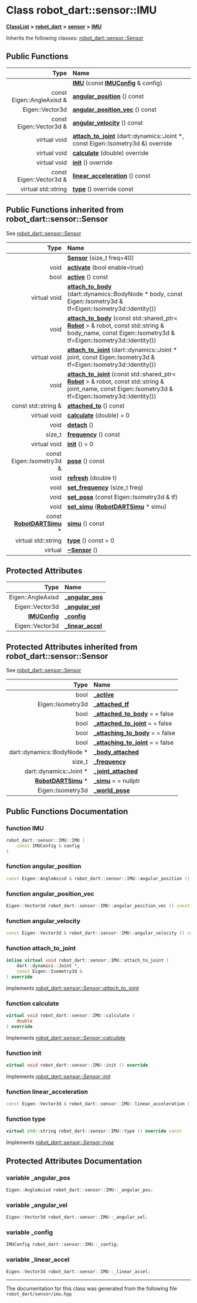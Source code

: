 

# Class robot\_dart::sensor::IMU



[**ClassList**](annotated.md) **>** [**robot\_dart**](namespacerobot__dart.md) **>** [**sensor**](namespacerobot__dart_1_1sensor.md) **>** [**IMU**](classrobot__dart_1_1sensor_1_1IMU.md)








Inherits the following classes: [robot\_dart::sensor::Sensor](classrobot__dart_1_1sensor_1_1Sensor.md)






















































## Public Functions

| Type | Name |
| ---: | :--- |
|   | [**IMU**](#function-imu) (const [**IMUConfig**](structrobot__dart_1_1sensor_1_1IMUConfig.md) & config) <br> |
|  const Eigen::AngleAxisd & | [**angular\_position**](#function-angular_position) () const<br> |
|  Eigen::Vector3d | [**angular\_position\_vec**](#function-angular_position_vec) () const<br> |
|  const Eigen::Vector3d & | [**angular\_velocity**](#function-angular_velocity) () const<br> |
| virtual void | [**attach\_to\_joint**](#function-attach_to_joint) (dart::dynamics::Joint \*, const Eigen::Isometry3d &) override<br> |
| virtual void | [**calculate**](#function-calculate) (double) override<br> |
| virtual void | [**init**](#function-init) () override<br> |
|  const Eigen::Vector3d & | [**linear\_acceleration**](#function-linear_acceleration) () const<br> |
| virtual std::string | [**type**](#function-type) () override const<br> |


## Public Functions inherited from robot_dart::sensor::Sensor

See [robot\_dart::sensor::Sensor](classrobot__dart_1_1sensor_1_1Sensor.md)

| Type | Name |
| ---: | :--- |
|   | [**Sensor**](#function-sensor) (size\_t freq=40) <br> |
|  void | [**activate**](#function-activate) (bool enable=true) <br> |
|  bool | [**active**](#function-active) () const<br> |
| virtual void | [**attach\_to\_body**](#function-attach_to_body-12) (dart::dynamics::BodyNode \* body, const Eigen::Isometry3d & tf=Eigen::Isometry3d::Identity()) <br> |
|  void | [**attach\_to\_body**](#function-attach_to_body-22) (const std::shared\_ptr&lt; [**Robot**](classrobot__dart_1_1Robot.md) &gt; & robot, const std::string & body\_name, const Eigen::Isometry3d & tf=Eigen::Isometry3d::Identity()) <br> |
| virtual void | [**attach\_to\_joint**](#function-attach_to_joint-12) (dart::dynamics::Joint \* joint, const Eigen::Isometry3d & tf=Eigen::Isometry3d::Identity()) <br> |
|  void | [**attach\_to\_joint**](#function-attach_to_joint-22) (const std::shared\_ptr&lt; [**Robot**](classrobot__dart_1_1Robot.md) &gt; & robot, const std::string & joint\_name, const Eigen::Isometry3d & tf=Eigen::Isometry3d::Identity()) <br> |
|  const std::string & | [**attached\_to**](#function-attached_to) () const<br> |
| virtual void | [**calculate**](#function-calculate) (double) = 0<br> |
|  void | [**detach**](#function-detach) () <br> |
|  size\_t | [**frequency**](#function-frequency) () const<br> |
| virtual void | [**init**](#function-init) () = 0<br> |
|  const Eigen::Isometry3d & | [**pose**](#function-pose) () const<br> |
|  void | [**refresh**](#function-refresh) (double t) <br> |
|  void | [**set\_frequency**](#function-set_frequency) (size\_t freq) <br> |
|  void | [**set\_pose**](#function-set_pose) (const Eigen::Isometry3d & tf) <br> |
|  void | [**set\_simu**](#function-set_simu) ([**RobotDARTSimu**](classrobot__dart_1_1RobotDARTSimu.md) \* simu) <br> |
|  const [**RobotDARTSimu**](classrobot__dart_1_1RobotDARTSimu.md) \* | [**simu**](#function-simu) () const<br> |
| virtual std::string | [**type**](#function-type) () const = 0<br> |
| virtual  | [**~Sensor**](#function-sensor) () <br> |














## Protected Attributes

| Type | Name |
| ---: | :--- |
|  Eigen::AngleAxisd | [**\_angular\_pos**](#variable-_angular_pos)  <br> |
|  Eigen::Vector3d | [**\_angular\_vel**](#variable-_angular_vel)  <br> |
|  [**IMUConfig**](structrobot__dart_1_1sensor_1_1IMUConfig.md) | [**\_config**](#variable-_config)  <br> |
|  Eigen::Vector3d | [**\_linear\_accel**](#variable-_linear_accel)  <br> |


## Protected Attributes inherited from robot_dart::sensor::Sensor

See [robot\_dart::sensor::Sensor](classrobot__dart_1_1sensor_1_1Sensor.md)

| Type | Name |
| ---: | :--- |
|  bool | [**\_active**](#variable-_active)  <br> |
|  Eigen::Isometry3d | [**\_attached\_tf**](#variable-_attached_tf)  <br> |
|  bool | [**\_attached\_to\_body**](#variable-_attached_to_body)   = = false<br> |
|  bool | [**\_attached\_to\_joint**](#variable-_attached_to_joint)   = = false<br> |
|  bool | [**\_attaching\_to\_body**](#variable-_attaching_to_body)   = = false<br> |
|  bool | [**\_attaching\_to\_joint**](#variable-_attaching_to_joint)   = = false<br> |
|  dart::dynamics::BodyNode \* | [**\_body\_attached**](#variable-_body_attached)  <br> |
|  size\_t | [**\_frequency**](#variable-_frequency)  <br> |
|  dart::dynamics::Joint \* | [**\_joint\_attached**](#variable-_joint_attached)  <br> |
|  [**RobotDARTSimu**](classrobot__dart_1_1RobotDARTSimu.md) \* | [**\_simu**](#variable-_simu)   = = nullptr<br> |
|  Eigen::Isometry3d | [**\_world\_pose**](#variable-_world_pose)  <br> |






































## Public Functions Documentation




### function IMU 

```C++
robot_dart::sensor::IMU::IMU (
    const IMUConfig & config
) 
```






### function angular\_position 

```C++
const Eigen::AngleAxisd & robot_dart::sensor::IMU::angular_position () const
```






### function angular\_position\_vec 

```C++
Eigen::Vector3d robot_dart::sensor::IMU::angular_position_vec () const
```






### function angular\_velocity 

```C++
const Eigen::Vector3d & robot_dart::sensor::IMU::angular_velocity () const
```






### function attach\_to\_joint 

```C++
inline virtual void robot_dart::sensor::IMU::attach_to_joint (
    dart::dynamics::Joint *,
    const Eigen::Isometry3d &
) override
```



Implements [*robot\_dart::sensor::Sensor::attach\_to\_joint*](classrobot__dart_1_1sensor_1_1Sensor.md#function-attach_to_joint-12)




### function calculate 

```C++
virtual void robot_dart::sensor::IMU::calculate (
    double
) override
```



Implements [*robot\_dart::sensor::Sensor::calculate*](classrobot__dart_1_1sensor_1_1Sensor.md#function-calculate)




### function init 

```C++
virtual void robot_dart::sensor::IMU::init () override
```



Implements [*robot\_dart::sensor::Sensor::init*](classrobot__dart_1_1sensor_1_1Sensor.md#function-init)




### function linear\_acceleration 

```C++
const Eigen::Vector3d & robot_dart::sensor::IMU::linear_acceleration () const
```






### function type 

```C++
virtual std::string robot_dart::sensor::IMU::type () override const
```



Implements [*robot\_dart::sensor::Sensor::type*](classrobot__dart_1_1sensor_1_1Sensor.md#function-type)

## Protected Attributes Documentation




### variable \_angular\_pos 

```C++
Eigen::AngleAxisd robot_dart::sensor::IMU::_angular_pos;
```






### variable \_angular\_vel 

```C++
Eigen::Vector3d robot_dart::sensor::IMU::_angular_vel;
```






### variable \_config 

```C++
IMUConfig robot_dart::sensor::IMU::_config;
```






### variable \_linear\_accel 

```C++
Eigen::Vector3d robot_dart::sensor::IMU::_linear_accel;
```




------------------------------
The documentation for this class was generated from the following file `robot_dart/sensor/imu.hpp`

